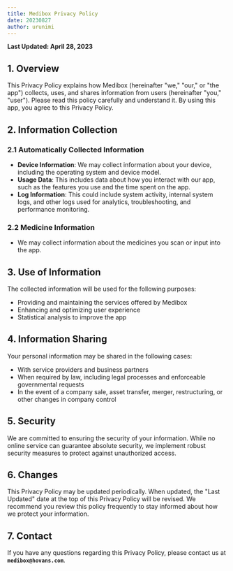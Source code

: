 ```yaml
---
title: Medibox Privacy Policy
date: 20230827
author: urunimi
---
```


**Last Updated: April 28, 2023**

## **1. Overview**

This Privacy Policy explains how Medibox (hereinafter "we," "our," or "the app") collects, uses, and shares information from users (hereinafter "you," "user"). Please read this policy carefully and understand it. By using this app, you agree to this Privacy Policy.

## **2. Information Collection**

### **2.1 Automatically Collected Information**

- **Device Information**: We may collect information about your device, including the operating system and device model.
- **Usage Data**: This includes data about how you interact with our app, such as the features you use and the time spent on the app.
- **Log Information**: This could include system activity, internal system logs, and other logs used for analytics, troubleshooting, and performance monitoring.

### **2.2 Medicine Information**

- We may collect information about the medicines you scan or input into the app.

## **3. Use of Information**

The collected information will be used for the following purposes:

- Providing and maintaining the services offered by Medibox
- Enhancing and optimizing user experience
- Statistical analysis to improve the app

## **4. Information Sharing**

Your personal information may be shared in the following cases:

- With service providers and business partners
- When required by law, including legal processes and enforceable governmental requests
- In the event of a company sale, asset transfer, merger, restructuring, or other changes in company control

## **5. Security**

We are committed to ensuring the security of your information. While no online service can guarantee absolute security, we implement robust security measures to protect against unauthorized access.

## **6. Changes**

This Privacy Policy may be updated periodically. When updated, the "Last Updated" date at the top of this Privacy Policy will be revised. We recommend you review this policy frequently to stay informed about how we protect your information.

## **7. Contact**

If you have any questions regarding this Privacy Policy, please contact us at **`medibox@hovans.com`**.
